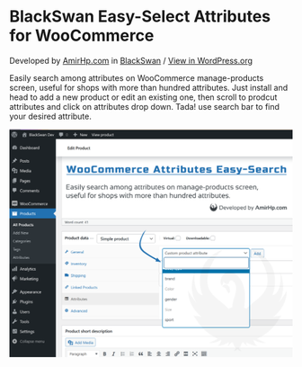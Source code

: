**BlackSwan Easy-Select Attributes for WooCommerce**
========================================

Developed by [AmirHp.com](https://amirhp.com/) in [BlackSwan](https://blackswanlab.ir/) / [View in WordPress.org](https://wordpress.org/plugins/blackswan-woo-attributes-easy-select/)

Easily search among attributes on WooCommerce manage-products screen, useful for shops with more than hundred attributes. Just install and head to add a new product or edit an existing one, then scroll to prodcut attributes and click on attributes drop down. Tada! use search bar to find your desired attribute.

![](screenshot-1.png)

